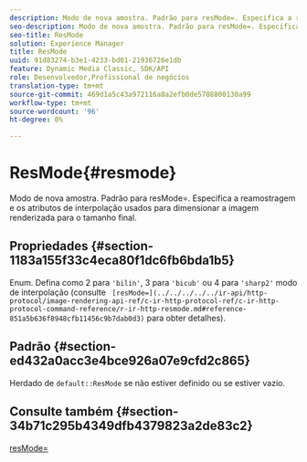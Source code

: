 ```yaml
---
description: Modo de nova amostra. Padrão para resMode=. Especifica a reamostragem e os atributos de interpolação usados para dimensionar a imagem renderizada para o tamanho final.
seo-description: Modo de nova amostra. Padrão para resMode=. Especifica a reamostragem e os atributos de interpolação usados para dimensionar a imagem renderizada para o tamanho final.
seo-title: ResMode
solution: Experience Manager
title: ResMode
uuid: 91d83274-b3e1-4233-bd01-21936726e1db
feature: Dynamic Media Classic, SDK/API
role: Desenvolvedor,Profissional de negócios
translation-type: tm+mt
source-git-commit: 469d1a5c43a972116a8a2efb0de5708800130a99
workflow-type: tm+mt
source-wordcount: '96'
ht-degree: 0%

---
```



# ResMode{#resmode}

Modo de nova amostra. Padrão para resMode=. Especifica a reamostragem e os atributos de interpolação usados para dimensionar a imagem renderizada para o tamanho final.

## Propriedades {#section-1183a155f33c4eca80f1dc6fb6bda1b5}

Enum. Defina como 2 para `'bilin'`, 3 para `'bicub'` ou 4 para `'sharp2'` modo de interpolação (consulte ` [resMode=](../../../../../ir-api/http-protocol/image-rendering-api-ref/c-ir-http-protocol-ref/c-ir-http-protocol-command-reference/r-ir-http-resmode.md#reference-851a5b636f8948cfb11456c9b7dab0d3)` para obter detalhes).

## Padrão {#section-ed432a0acc3e4bce926a07e9cfd2c865}

Herdado de `default::ResMode` se não estiver definido ou se estiver vazio.

## Consulte também {#section-34b71c295b4349dfb4379823a2de83c2}

[resMode=](../../../../../ir-api/http-protocol/image-rendering-api-ref/c-ir-http-protocol-ref/c-ir-http-protocol-command-reference/r-ir-http-resmode.md#reference-851a5b636f8948cfb11456c9b7dab0d3)
